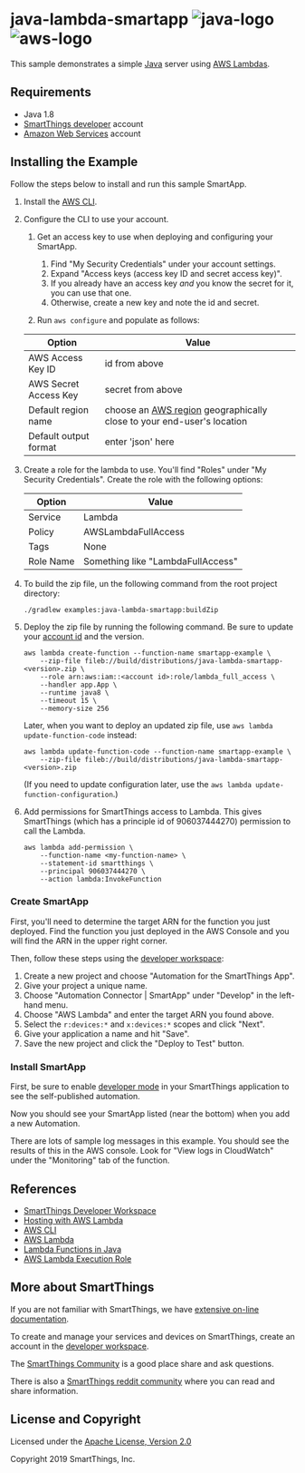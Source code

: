 # java-lambda-smartapp ![java-logo](../../docs/java-logo.png) ![aws-logo](../../docs/aws-logo.png)

This sample demonstrates a simple [Java](https://www.oracle.com/java/) server using
[AWS Lambdas](https://aws.amazon.com).

## Requirements

* Java 1.8
* [SmartThings developer](https://smartthings.developer.samsung.com/workspace/) account
* [Amazon Web Services](https://aws.amazon.com/) account

## Installing the Example

Follow the steps below to install and run this sample SmartApp.

1. Install the [AWS CLI](https://docs.aws.amazon.com/cli/latest/userguide/cli-chap-install.html).
2. Configure the CLI to use your account.

    1. Get an access key to use when deploying and configuring your SmartApp.

        1. Find "My Security Credentials" under your account settings.
        2. Expand "Access keys (access key ID and secret access key)".
        3. If you already have an access key _and_ you know the secret for it, you can use that one.
        4. Otherwise, create a new key and note the id and secret.

    1. Run `aws configure` and populate as follows:

    | Option                | Value                               |
    |-----------------------|-------------------------------------|
    | AWS Access Key ID     | id from above                       |
    | AWS Secret Access Key | secret from above                   |
    | Default region name   | choose an [AWS region](https://docs.aws.amazon.com/AmazonRDS/latest/UserGuide/Concepts.RegionsAndAvailabilityZones.html) geographically close to your end-user's location |
    | Default output format | enter 'json' here                   |

3. Create a role for the lambda to use. You'll find "Roles" under "My Security Credentials".
   Create the role with the following options:


    | Option    | Value                             |
    |-----------|-----------------------------------|
    | Service   | Lambda                            |
    | Policy    | AWSLambdaFullAccess               |
    | Tags      | None                              |
    | Role Name | Something like "LambdaFullAccess" |

3. To build the zip file, un the following command from the root project directory:

    ```
    ./gradlew examples:java-lambda-smartapp:buildZip
    ```

1. Deploy the zip file by running the following command. Be sure to update your
   [account id](https://docs.aws.amazon.com/IAM/latest/UserGuide/console_account-alias.html)
   and the version.

    ```
    aws lambda create-function --function-name smartapp-example \
        --zip-file fileb://build/distributions/java-lambda-smartapp-<version>.zip \
        --role arn:aws:iam::<account id>:role/lambda_full_access \
        --handler app.App \
        --runtime java8 \
        --timeout 15 \
        --memory-size 256
    ```

    Later, when you want to deploy an updated zip file, use `aws lambda update-function-code` instead:

    ```
    aws lambda update-function-code --function-name smartapp-example \
        --zip-file fileb://build/distributions/java-lambda-smartapp-<version>.zip
    ```

    (If you need to update configuration later, use the `aws lambda update-function-configuration`.)

4. Add permissions for SmartThings access to Lambda. This gives SmartThings (which has a principle
    id of 906037444270) permission to call the Lambda.

    ```
    aws lambda add-permission \
        --function-name <my-function-name> \
        --statement-id smartthings \
        --principal 906037444270 \
        --action lambda:InvokeFunction
    ```

### Create SmartApp

First, you'll need to determine the target ARN for the function you just deployed. Find the
function you just deployed in the AWS Console and you will find the ARN in the upper right
corner.

Then, follow these steps using the
[developer workspace](https://smartthings.developer.samsung.com/workspace/):

  1. Create a new project and choose "Automation for the SmartThings App".
  1. Give your project a unique name.
  1. Choose "Automation Connector | SmartApp" under "Develop" in the left-hand menu.
  1. Choose "AWS Lambda" and enter the target ARN you found above.
  1. Select the `r:devices:*` and `x:devices:*` scopes and click "Next".
  1. Give your application a name and hit "Save".
  1. Save the new project and click the "Deploy to Test" button.

### Install SmartApp

First, be sure to enable
[developer mode](https://smartthings.developer.samsung.com/docs/guides/testing/developer-mode.html#Enable-Developer-Mode)
in your SmartThings application to see the self-published automation.

Now you should see your SmartApp listed (near the bottom) when you add a new Automation.

There are lots of sample log messages in this example. You should see the results of this
in the AWS console. Look for "View logs in CloudWatch" under the "Monitoring" tab of the
function.

## References

- [SmartThings Developer Workspace](https://devworkspace.developer.samsung.com)
- [Hosting with AWS Lambda](https://smartthings.developer.samsung.com/docs/guides/smartapps/aws-lambda.html)
- [AWS CLI](https://docs.aws.amazon.com/cli/latest/userguide/cli-chap-install.html)
- [AWS Lambda](https://aws.amazon.com/lambda/)
- [Lambda Functions in Java](https://docs.aws.amazon.com/lambda/latest/dg/java-programming-model.html)
- [AWS Lambda Execution Role](https://docs.aws.amazon.com/lambda/latest/dg/lambda-intro-execution-role.html)

## More about SmartThings

If you are not familiar with SmartThings, we have
[extensive on-line documentation](https://smartthings.developer.samsung.com/develop/index.html).

To create and manage your services and devices on SmartThings, create an account in the
[developer workspace](https://devworkspace.developer.samsung.com/).

The [SmartThings Community](https://community.smartthings.com/c/developers/) is a good place share and
ask questions.

There is also a [SmartThings reddit community](https://www.reddit.com/r/SmartThings/) where you
can read and share information.

## License and Copyright

Licensed under the [Apache License, Version 2.0](https://www.apache.org/licenses/LICENSE-2.0)

Copyright 2019 SmartThings, Inc.
